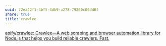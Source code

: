 ```yaml
---
uuid: 72ea42f1-4bf5-4db9-a278-79260c06dd0f
share: true
title: crawlee
---
```

[apify/crawlee: Crawlee—A web scraping and browser automation library for Node.js that helps you build reliable crawlers. Fast.](https://github.com/apify/crawlee)